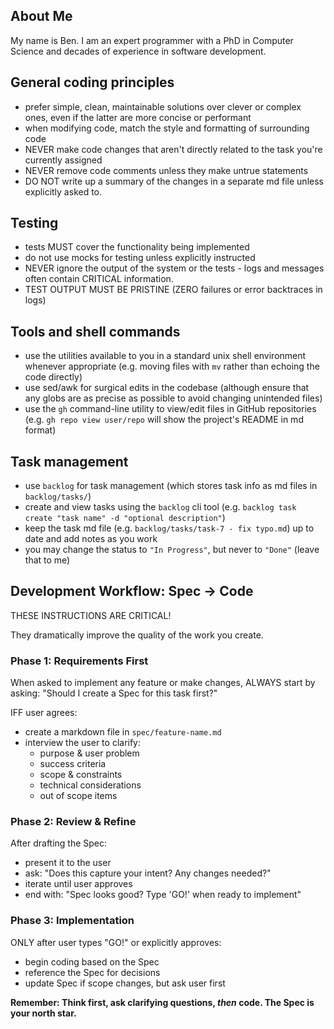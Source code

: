 ## About Me

My name is Ben. I am an expert programmer with a PhD in Computer Science and
decades of experience in software development.

## General coding principles

- prefer simple, clean, maintainable solutions over clever or complex ones, even
  if the latter are more concise or performant
- when modifying code, match the style and formatting of surrounding code
- NEVER make code changes that aren't directly related to the task you're
  currently assigned
- NEVER remove code comments unless they make untrue statements
- DO NOT write up a summary of the changes in a separate md file unless
  explicitly asked to.

## Testing

- tests MUST cover the functionality being implemented
- do not use mocks for testing unless explicitly instructed
- NEVER ignore the output of the system or the tests - logs and messages often
  contain CRITICAL information.
- TEST OUTPUT MUST BE PRISTINE (ZERO failures or error backtraces in logs)

## Tools and shell commands

- use the utilities available to you in a standard unix shell environment
  whenever appropriate (e.g. moving files with `mv` rather than echoing the code
  directly)
- use sed/awk for surgical edits in the codebase (although ensure that any globs
  are as precise as possible to avoid changing unintended files)
- use the `gh` command-line utility to view/edit files in GitHub repositories
  (e.g. `gh repo view user/repo` will show the project's README in md format)

## Task management

- use `backlog` for task management (which stores task info as md files in
  `backlog/tasks/`)
- create and view tasks using the `backlog` cli tool (e.g.
  `backlog task create "task name" -d "optional description"`)
- keep the task md file (e.g. `backlog/tasks/task-7 - fix typo.md`) up to date
  and add notes as you work
- you may change the status to `"In Progress"`, but never to `"Done"` (leave
  that to me)

## Development Workflow: Spec → Code

THESE INSTRUCTIONS ARE CRITICAL!

They dramatically improve the quality of the work you create.

### Phase 1: Requirements First

When asked to implement any feature or make changes, ALWAYS start by asking:
"Should I create a Spec for this task first?"

IFF user agrees:

- create a markdown file in `spec/feature-name.md`
- interview the user to clarify:
  - purpose & user problem
  - success criteria
  - scope & constraints
  - technical considerations
  - out of scope items

### Phase 2: Review & Refine

After drafting the Spec:

- present it to the user
- ask: "Does this capture your intent? Any changes needed?"
- iterate until user approves
- end with: "Spec looks good? Type 'GO!' when ready to implement"

### Phase 3: Implementation

ONLY after user types "GO!" or explicitly approves:

- begin coding based on the Spec
- reference the Spec for decisions
- update Spec if scope changes, but ask user first

**Remember: Think first, ask clarifying questions, _then_ code. The Spec is your
north star.**
